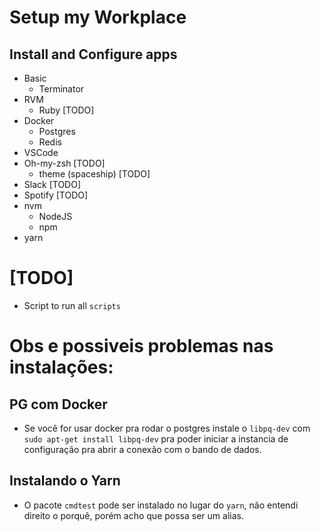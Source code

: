 # Setup my Workplace

## Install and Configure apps

- Basic
  - Terminator
- RVM
  - Ruby [TODO]
- Docker
  - Postgres
  - Redis
- VSCode
- Oh-my-zsh [TODO]
  - theme (spaceship) [TODO]
- Slack [TODO]
- Spotify [TODO]
- nvm
  - NodeJS
  - npm
- yarn

# [TODO]

- Script to run all `scripts` 


# Obs e possiveis problemas nas instalações:

## PG com Docker

- Se você for usar docker pra rodar o postgres instale o `libpq-dev` com `sudo apt-get install libpq-dev` pra poder iniciar a instancia de configuração pra abrir a conexão com o bando de dados.

## Instalando o Yarn

- O pacote `cmdtest` pode ser instalado no lugar do `yarn`, não entendi direito o porquê, porém acho que possa ser um alias.

## 